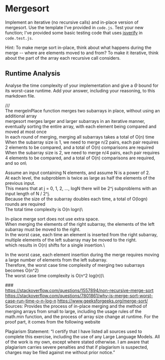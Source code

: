 # Mergesort

Implement an iterative (no recursive calls) and in-place version of mergesort.
Use the template I've provided in `code.js`. Test your new function; I've
provided some basic testing code that uses
[jsverify](https://jsverify.github.io/) in `code.test.js`.

Hint: To make merge sort in-place, think about what happens during the merge --
where are elements moved to and from? To make it iterative, think about the
part of the array each recursive call considers.

## Runtime Analysis

Analyse the time complexity of your implementation and give a $\Theta$ bound for
its worst-case runtime. Add your answer, including your reasoning, to this
markdown file.

///\
The mergeInPlace function merges two subarrays in place, without using an additional array\
mergesort merges larger and larger subarrays in an iterative manner, eventually sorting the entire array, with each element being compared and moved at most once\
In each round of merging, merging all subarrays takes a total of O(n) time\
When the subarray size is 1, we need to merge n/2 pairs, each pair requires 2 elements to be compared, and a total of O(n) comparisons are required\
When the subarray size is 2, we need to merge n/4 pairs, each pair requires 4 elements to be compared, and a total of O(n) comparisons are required, and so on\

Assume an input containing N elements, and assume N is a power of 2.\
At each level, the subproblem is twice as large as half the elements of the previous input.\
This means that at j = 0, 1, 2, ..., logN there will be 2^j subproblems with an input length of N / 2^j.\
Because the size of the subarray doubles each time, a total of O(logn) rounds are required\
The total time complexity is O(n logn)\

In-place merge sort does not use extra space.\
When merging the elements of the right subarray, the elements of the left subarray must be moved to the right.\
In the worst case, each time an element is inserted from the right subarray, multiple elements of the left subarray may be moved to the right.\
which results in O(n) shifts for a single insertion.\

In the worst case, each element insertion during the merge requires moving a large number of elements from the left subarray.\
Therefore, the worst case time complexity of merging two subarrays becomes O(n^2)\
The worst case time complexity is O(n^2 log(n))\

###\
https://stackoverflow.com/questions/1557894/non-recursive-merge-sort
https://stackoverflow.com/questions/7801861/why-is-merge-sort-worst-case-run-time-o-n-log-n
https://www.geeksforgeeks.org/merge-sort/
\
Sources: Provides the process of in-place merging and the method of merging arrays from small to large, including the usage rules of the math.min function, and the process of array size change at runtime. For the proof part, it comes from the following website

Plagiarism Statement: “I certify that I have listed all sources used to complete this exercise, including the use of any Large Language Models. All of the work is my own, except where stated otherwise. I am aware that plagiarism carries severe penalties and that if plagiarism is suspected, charges may be filed against me without prior notice.”
